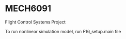 # MECH6091
Flight Control Systems Project

To run nonlinear simulation model, run F16_setup.main file
